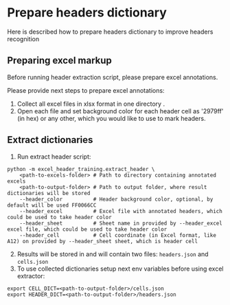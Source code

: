 # Prepare headers dictionary

Here is described how to prepare headers dictionary to improve headers recognition

## Preparing excel markup

Before running header extraction script, please prepare excel annotations.

Please provide next steps to prepare excel annotations:
1. Collect all excel files in xlsx format in one directory <path-to-excels-folder>.
2. Open each file and set background color for each header cell as '2979ff' (in hex) or any other, which you would like to use to mark headers.

## Extract dictionaries

1. Run extract header script:
```
python -m excel_header_training.extract_header \
    <path-to-excels-folder> # Path to directory containing annotated excels
    <path-to-output-folder> # Path to output folder, where result dictionaries will be stored
    --header_color          # Header background color, optional, by default will be used FF0066CC
    --header_excel          # Excel file with annotated headers, which could be used to take header color
    --header_sheet          # Sheet name in provided by --header_excel excel file, which could be used to take header color
    --header_cell           # Cell coordinate (in Excel format, like A12) on provided by --header_sheet sheet, which is header cell
```
2. Results will be stored in <path-to-output-folder> and will contain two files: ```headers.json``` and ```cells.json```
3. To use collected dictionaries setup next env variables before using excel extractor:
```
export CELL_DICT=<path-to-output-folder>/cells.json
export HEADER_DICT=<path-to-output-folder>/headers.json
```